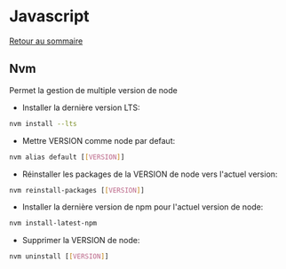 # Javascript

[Retour au sommaire](docs/index)

## Nvm
Permet la gestion de multiple version de node
- Installer la dernière version LTS:
```bash
nvm install --lts
```
- Mettre VERSION comme node par defaut:
```bash
nvm alias default [[VERSION]]
```
- Réinstaller les packages de la VERSION de node vers l'actuel version:
```bash
nvm reinstall-packages [[VERSION]]
```
- Installer la dernière version de npm pour l'actuel version de node:
```bash
nvm install-latest-npm
```
- Supprimer la VERSION de node:
```bash
nvm uninstall [[VERSION]]
```
